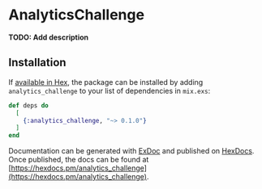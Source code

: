 # AnalyticsChallenge

**TODO: Add description**

## Installation

If [available in Hex](https://hex.pm/docs/publish), the package can be installed
by adding `analytics_challenge` to your list of dependencies in `mix.exs`:

```elixir
def deps do
  [
    {:analytics_challenge, "~> 0.1.0"}
  ]
end
```

Documentation can be generated with [ExDoc](https://github.com/elixir-lang/ex_doc)
and published on [HexDocs](https://hexdocs.pm). Once published, the docs can
be found at [https://hexdocs.pm/analytics_challenge](https://hexdocs.pm/analytics_challenge).

